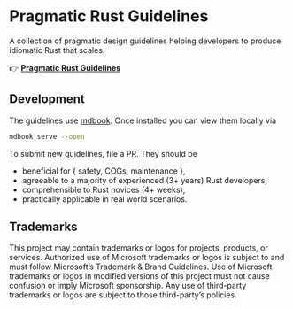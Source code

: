 # Pragmatic Rust Guidelines

A collection of pragmatic design guidelines helping developers to produce idiomatic Rust that scales.

👉 [**Pragmatic Rust Guidelines**](https://microsoft.github.io/rust-guidelines)

## Development

The guidelines use [mdbook](https://github.com/rust-lang/mdBook). Once installed you can view them locally via

```bash
mdbook serve --open
```

To submit new guidelines, file a PR. They should be

- beneficial for { safety, COGs, maintenance },
- agreeable to a majority of experienced (3+ years) Rust developers,
- comprehensible to Rust novices (4+ weeks),
- practically applicable in real world scenarios.

## Trademarks

This project may contain trademarks or logos for projects, products, or services. Authorized use of Microsoft trademarks or logos is
subject to and must follow Microsoft’s Trademark & Brand Guidelines. Use of Microsoft trademarks or logos in modified versions of this
project must not cause confusion or imply Microsoft sponsorship. Any use of third-party trademarks or logos are subject to those
third-party’s policies.
